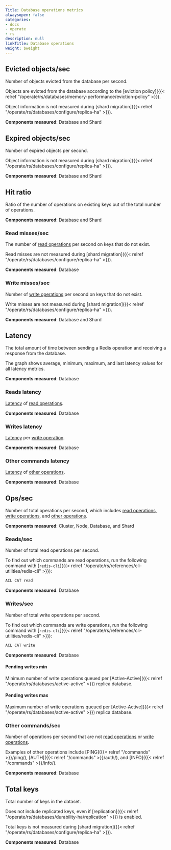 ```yaml
---
Title: Database operations metrics
alwaysopen: false
categories:
- docs
- operate
- rs
description: null
linkTitle: Database operations
weight: $weight
---
```


## Evicted objects/sec

Number of objects evicted from the database per second.

Objects are evicted from the database according to the [eviction policy]({{< relref "/operate/rs/databases/memory-performance/eviction-policy" >}}).

Object information is not measured during [shard migration]({{< relref "/operate/rs/databases/configure/replica-ha" >}}).

**Components measured**: Database and Shard

## Expired objects/sec

Number of expired objects per second.

Object information is not measured during [shard migration]({{< relref "/operate/rs/databases/configure/replica-ha" >}}).

**Components measured**: Database and Shard

## Hit ratio 

Ratio of the number of operations on existing keys out of the total number of operations. 

**Components measured**: Database and Shard

### Read misses/sec

The number of [read operations](#readssec) per second on keys that do not exist.

Read misses are not measured during [shard migration]({{< relref "/operate/rs/databases/configure/replica-ha" >}}).

**Components measured**: Database

### Write misses/sec 

Number of [write operations](#writessec) per second on keys that do not exist.

Write misses are not measured during [shard migration]({{< relref "/operate/rs/databases/configure/replica-ha" >}}).

**Components measured**: Database and Shard

## Latency 

The total amount of time between sending a Redis operation and receiving a response from the database.

The graph shows average, minimum, maximum, and last latency values for all latency metrics.

**Components measured**: Database

### Reads latency 

[Latency](#latency) of [read operations](#readssec).

**Components measured**: Database

### Writes latency 

[Latency](#latency) per [write operation](#writessec).

**Components measured**: Database

### Other commands latency 

[Latency](#latency) of [other operations](#other-commandssec).

**Components measured**: Database

## Ops/sec

Number of total operations per second, which includes [read operations](#readssec), [write operations](#writessec), and [other operations](#other-commandssec).

**Components measured**: Cluster, Node, Database, and Shard

### Reads/sec

Number of total read operations per second.

To find out which commands are read operations, run the following command with [`redis-cli`]({{< relref "/operate/rs/references/cli-utilities/redis-cli" >}}):

```sh
ACL CAT read
```

**Components measured**: Database

### Writes/sec

Number of total write operations per second.

To find out which commands are write operations, run the following command with [`redis-cli`]({{< relref "/operate/rs/references/cli-utilities/redis-cli" >}}):

```sh
ACL CAT write
```

**Components measured**: Database

#### Pending writes min

Minimum number of write operations queued per [Active-Active]({{< relref "/operate/rs/databases/active-active" >}}) replica database. 

#### Pending writes max

Maximum number of write operations queued per [Active-Active]({{< relref "/operate/rs/databases/active-active" >}}) replica database. 

### Other commands/sec 

Number of operations per second that are not [read operations](#readssec) or [write operations](#writessec).

Examples of other operations include [PING]({{< relref "/commands" >}}/ping/), [AUTH]({{< relref "/commands" >}}/auth/), and [INFO]({{< relref "/commands" >}}/info/).

**Components measured**: Database

## Total keys 

Total number of keys in the dataset.
 
Does not include replicated keys, even if [replication]({{< relref "/operate/rs/databases/durability-ha/replication" >}}) is enabled.

Total keys is not measured during [shard migration]({{< relref "/operate/rs/databases/configure/replica-ha" >}}). 

**Components measured**: Database








